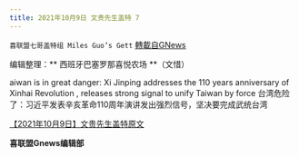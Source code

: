 ```yaml
---
title: 2021年10月9日 文贵先生盖特 7
---
```

`喜联盟七哥盖特组 Miles Guo’s Gett` [轉載自GNews](https://gnews.org/zh-hans/1586947/)

编辑整理：** 西班牙巴塞罗那喜悦农场 **（文惜）

aiwan is in great danger: Xi Jinping addresses the 110 years anniversary of Xinhai Revolution , releases strong signal to unify Taiwan by force 台湾危险了：习近平发表辛亥革命110周年演讲发出强烈信号，坚决要完成武统台湾

[【2021年10月9日】文贵先生盖特原文](https://gettr.com/post/pdmse1d372)

**喜联盟Gnews编辑部**
